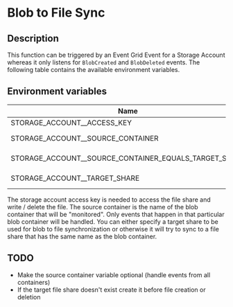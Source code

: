 Blob to File Sync
=================

## Description

This function can be triggered by an Event Grid Event for a Storage Account whereas it only
listens for `BlobCreated` and `BlobDeleted` events. The following table contains the available
environment variables.

## Environment variables

| Name                                                  |   Description       | Required  |
|-------------------------------------------------------|---------------------|-----------|
| STORAGE_ACCOUNT__ACCESS_KEY                           | Access Key          | &check;   |
| STORAGE_ACCOUNT__SOURCE_CONTAINER                     | Source container    | &check;   |
| STORAGE_ACCOUNT__SOURCE_CONTAINER_EQUALS_TARGET_SHARE | source = target?    |           |
| STORAGE_ACCOUNT__TARGET_SHARE                         | Target share        |           |

The storage account access key is needed to access the file share and write / delete the file.
The source container is the name of the blob container that will be "monitored". Only events that
happen in that particular blob container will be handled. You can either specify a target share
to be used for blob to file synchronization or otherwise it will try to sync to a file share that
has the same name as the blob container.

## TODO
- Make the source container variable optional (handle events from all containers)
- If the target file share doesn't exist create it before file creation or deletion